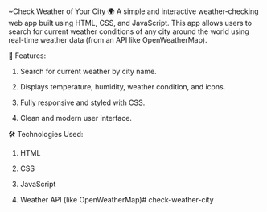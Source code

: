 ~Check Weather of Your City 🌍
A simple and interactive weather-checking web app built using HTML, CSS, and JavaScript. This app allows users to search for current weather conditions of any city around the world using real-time weather data (from an API like OpenWeatherMap).

🌟 Features:
1. Search for current weather by city name.

2. Displays temperature, humidity, weather condition, and icons.

3. Fully responsive and styled with CSS.

4. Clean and modern user interface.

🛠️ Technologies Used:
1. HTML

2. CSS

3. JavaScript

4. Weather API (like OpenWeatherMap)#   c h e c k - w e a t h e r - c i t y  
 